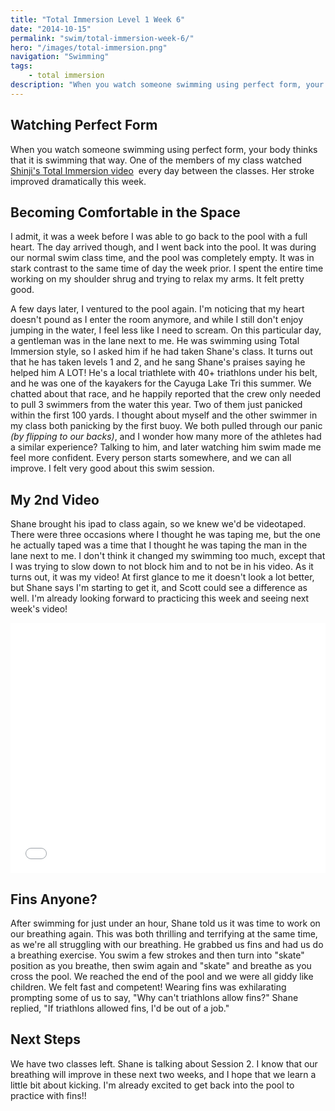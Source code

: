 ```yaml
---
title: "Total Immersion Level 1 Week 6"
date: "2014-10-15"
permalink: "swim/total-immersion-week-6/"
hero: "/images/total-immersion.png"
navigation: "Swimming"
tags:
    - total immersion
description: "When you watch someone swimming using perfect form, your body thinks that it is swimming that way. One of the members of my class watched Shinji's Total Immersion video every day between the classes. Her stroke improved dramatically this week."
---
```


## Watching Perfect Form

When you watch someone swimming using perfect form, your body thinks that it is swimming that way. One of the members of my class watched [Shinji's Total Immersion video](https://www.youtube.com/watch?v=rJpFVvho0o4 "Shinji Total Immersion")  every day between the classes. Her stroke improved dramatically this week.

## Becoming Comfortable in the Space

I admit, it was a week before I was able to go back to the pool with a full heart. The day arrived though, and I went back into the pool. It was during our normal swim class time, and the pool was completely empty. It was in stark contrast to the same time of day the week prior. I spent the entire time working on my shoulder shrug and trying to relax my arms. It felt pretty good.

A few days later, I ventured to the pool again. I'm noticing that my heart doesn't pound as I enter the room anymore, and while I still don't enjoy jumping in the water, I feel less like I need to scream. On this particular day, a gentleman was in the lane next to me. He was swimming using Total Immersion style, so I asked him if he had taken Shane's class. It turns out that he has taken levels 1 and 2, and he sang Shane's praises saying he helped him A LOT! He's a local triathlete with 40+ triathlons under his belt, and he was one of the kayakers for the Cayuga Lake Tri this summer. We chatted about that race, and he happily reported that the crew only needed to pull 3 swimmers from the water this year. Two of them just panicked within the first 100 yards. I thought about myself and the other swimmer in my class both panicking by the first buoy. We both pulled through our panic _(by flipping to our backs)_, and I wonder how many more of the athletes had a similar experience? Talking to him, and later watching him swim made me feel more confident. Every person starts somewhere, and we can all improve. I felt very good about this swim session.

## My 2nd Video

Shane brought his ipad to class again, so we knew we'd be videotaped. There were three occasions where I thought he was taping me, but the one he actually taped was a time that I thought he was taping the man in the lane next to me. I don't think it changed my swimming too much, except that I was trying to slow down to not block him and to not be in his video. As it turns out, it was my video! At first glance to me it doesn't look a lot better, but Shane says I'm starting to get it, and Scott could see a difference as well. I'm already looking forward to practicing this week and seeing next week's video!

<iframe src="//player.vimeo.com/video/109043336" width="100%" height="400" frameborder="0" allowfullscreen="allowfullscreen"></iframe>

## Fins Anyone?

After swimming for just under an hour, Shane told us it was time to work on our breathing again. This was both thrilling and terrifying at the same time, as we're all struggling with our breathing. He grabbed us fins and had us do a breathing exercise. You swim a few strokes and then turn into "skate" position as you breathe, then swim again and "skate" and breathe as you cross the pool. We reached the end of the pool and we were all giddy like children. We felt fast and competent! Wearing fins was exhilarating prompting some of us to say, "Why can't triathlons allow fins?" Shane replied, "If triathlons allowed fins, I'd be out of a job."

## Next Steps

We have two classes left. Shane is talking about Session 2. I know that our breathing will improve in these next two weeks, and I hope that we learn a little bit about kicking. I'm already excited to get back into the pool to practice with fins!!
